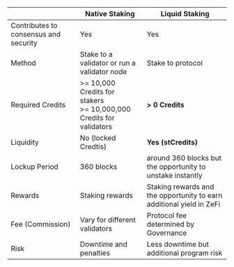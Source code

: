 |                                       | Native Staking                                                          | Liquid Staking                                                       |
|---------------------------------------|-------------------------------------------------------------------------|----------------------------------------------------------------------|
| Contributes to consensus and security | Yes                                                                     | Yes                                                                  |
| Method                                | Stake to a validator or run a validator node                            | Stake to protocol                                                    |
| Required Credits                      | >= 10,000 Credits for stakers <br> >= 10,000,000 Credits for validators | **> 0 Credits**                                                      |
| Liquidity                             | No (locked Credtis)                                                     | **Yes (stCredits)**                                                  |
| Lockup Period                         | 360 blocks                                                              | around 360 blocks but the opportunity to unstake instantly           |
| Rewards                               | Staking rewards                                                         | Staking rewards and the opportunity to earn additional yield in ZeFi |
| Fee (Commission)                      | Vary for different validators                                           | Protocol fee determined by Governance                                |
| Risk                                  | Downtime and penalties                                                  | Less downtime but additional program risk                            |
